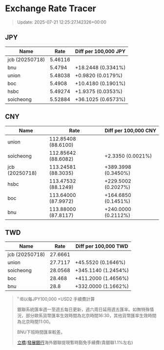 # Exchange Rate Tracer

> Update: 2025-07-21 12:25:27.142326+00:00

## JPY

| Name           |    Rate | Diff per 100,000 JPY   |
|----------------|---------|------------------------|
| jcb (20250718) | 5.46116 |                        |
| bnu            | 5.4794  | +18.2448 (0.3341%)     |
| union          | 5.48038 | +0.9820 (0.0179%)      |
| boc            | 5.4908  | +10.4180 (0.1901%)     |
| hsbc           | 5.49274 | +1.9375 (0.0353%)      |
| soicheong      | 5.52884 | +36.1025 (0.6573%)     |

## CNY

| Name           | Rate                | Diff per 100,000 CNY   |
|----------------|---------------------|------------------------|
| union          | 112.85408	(88.6100) |                        |
| soicheong      | 112.85642	(88.6082) | +2.3350 (0.0021%)      |
| jcb (20250718) | 113.24581	(88.3035) | +389.3998 (0.3450%)    |
| hsbc           | 113.47532	(88.1249) | +229.5002 (0.2027%)    |
| boc            | 113.64000	(87.9972) | +164.6850 (0.1451%)    |
| bnu            | 113.88000	(87.8117) | +240.0000 (0.2112%)    |

## TWD

| Name           |    Rate | Diff per 100,000 TWD   |
|----------------|---------|------------------------|
| jcb (20250718) | 27.6661 |                        |
| union          | 27.7117 | +45.5520 (0.1646%)     |
| soicheong      | 28.0568 | +345.1140 (1.2454%)    |
| boc            | 28.468  | +411.2000 (1.4656%)    |
| bnu            | 28.8    | +332.0000 (1.1662%)    |


> ¹ IB以每JPY100,000 +USD2 手續費計算
>
> 銀聯系統匯率週一至週五每日更新，週六周日延用週五匯率。如無特殊情況，部分歐系貨幣匯率生效時間為北京時間16:30，其他貨幣匯率生效時間為北京時間11:00。
>
> BNU下班時間匯率較差。
>
> [立橋](https://www.wlbank.com.mo/uploads/ueditor/file/20181211/1544536513900230.pdf)/[發展銀行](https://www.mdb.com.mo/Service_Charges_20230728.pdf)海外銀聯提現暫時豁免手續費(貴銀聯1.1%左右)

